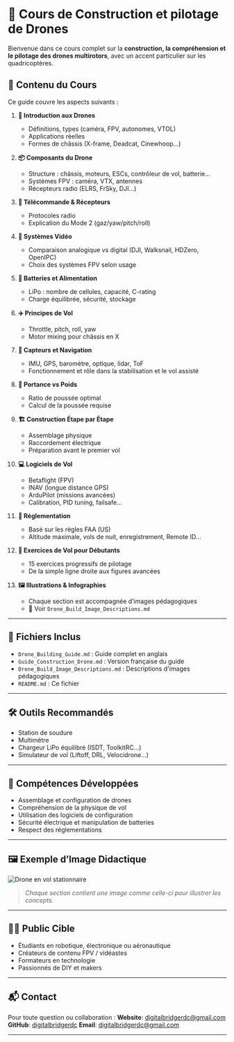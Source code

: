 # 🧭 Cours de Construction et pilotage de Drones

Bienvenue dans ce cours complet sur la **construction, la compréhension et le pilotage des drones multirotors**, avec un accent particulier sur les quadricoptères.

## 📘 Contenu du Cours

Ce guide couvre les aspects suivants :

1. **🚀 Introduction aux Drones**

   * Définitions, types (caméra, FPV, autonomes, VTOL)
   * Applications réelles
   * Formes de châssis (X-frame, Deadcat, Cinewhoop…)

2. **📦 Composants du Drone**

   * Structure : châssis, moteurs, ESCs, contrôleur de vol, batterie…
   * Systèmes FPV : caméra, VTX, antennes
   * Récepteurs radio (ELRS, FrSky, DJI…)

3. **📶 Télécommande & Récepteurs**

   * Protocoles radio
   * Explication du Mode 2 (gaz/yaw/pitch/roll)

4. **🎥 Systèmes Vidéo**

   * Comparaison analogique vs digital (DJI, Walksnail, HDZero, OpenIPC)
   * Choix des systèmes FPV selon usage

5. **🔋 Batteries et Alimentation**

   * LiPo : nombre de cellules, capacité, C-rating
   * Charge équilibrée, sécurité, stockage

6. **✈️ Principes de Vol**

   * Throttle, pitch, roll, yaw
   * Motor mixing pour châssis en X

7. **🧭 Capteurs et Navigation**

   * IMU, GPS, baromètre, optique, lidar, ToF
   * Fonctionnement et rôle dans la stabilisation et le vol assisté

8. **📐 Portance vs Poids**

   * Ratio de poussée optimal
   * Calcul de la poussée requise

9. **🏗️ Construction Étape par Étape**

   * Assemblage physique
   * Raccordement électrique
   * Préparation avant le premier vol

10. **💻 Logiciels de Vol**

    * Betaflight (FPV)
    * INAV (longue distance GPS)
    * ArduPilot (missions avancées)
    * Calibration, PID tuning, failsafe…

11. **📜 Réglementation**

    * Basé sur les règles FAA (US)
    * Altitude maximale, vols de nuit, enregistrement, Remote ID…

12. **🎯 Exercices de Vol pour Débutants**

    * 15 exercices progressifs de pilotage
    * De la simple ligne droite aux figures avancées

13. **🖼️ Illustrations & Infographies**

    * Chaque section est accompagnée d’images pédagogiques
    * 📸 Voir `Drone_Build_Image_Descriptions.md`

---

## 📂 Fichiers Inclus

* `Drone_Building_Guide.md` : Guide complet en anglais
* `Guide_Construction_Drone.md` : Version française du guide
* `Drone_Build_Image_Descriptions.md` : Descriptions d'images pédagogiques
* `README.md` : Ce fichier

---

## 🛠️ Outils Recommandés

* Station de soudure
* Multimètre
* Chargeur LiPo équilibré (ISDT, ToolkitRC…)
* Simulateur de vol (Liftoff, DRL, Velocidrone…)

---

## 🧠 Compétences Développées

* Assemblage et configuration de drones
* Compréhension de la physique de vol
* Utilisation des logiciels de configuration
* Sécurité électrique et manipulation de batteries
* Respect des réglementations

---

## 🖼️ Exemple d’Image Didactique

![Drone en vol stationnaire](image_01.jpg)

> *Chaque section contient une image comme celle-ci pour illustrer les concepts.*

---

## 👨‍🏫 Public Cible

* Étudiants en robotique, électronique ou aéronautique
* Créateurs de contenu FPV / vidéastes
* Formateurs en technologie
* Passionnés de DIY et makers

---

## 📬 Contact

Pour toute question ou collaboration :
**Website**: [digitalbridgerdc@gmail.com](mailto:digitalbridgerdc@gmail.com)
**GitHub**: [digitalbridgerdc](https://github.com/digitalbridgerdc)
**Email**: [digitalbridgerdc@gmail.com](mailto:digitalbridgerdc@gmail.com)

---
